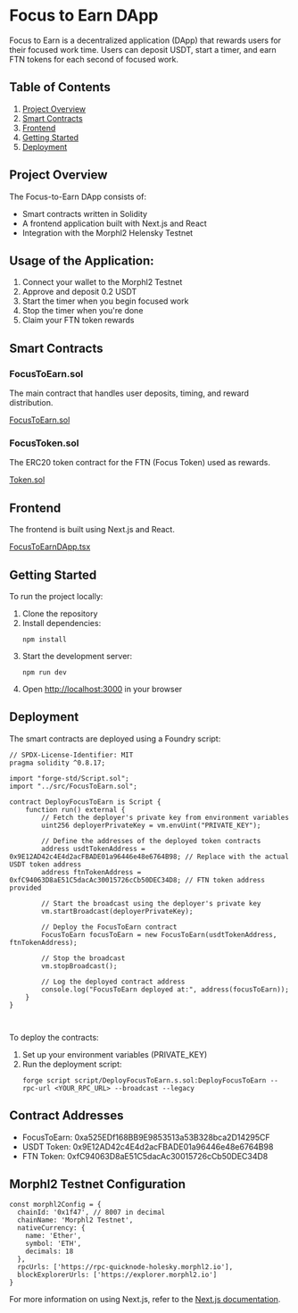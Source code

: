 # Focus to Earn DApp

Focus to Earn is a decentralized application (DApp) that rewards users for their focused work time. Users can deposit USDT, start a timer, and earn FTN tokens for each second of focused work.

## Table of Contents

1. [Project Overview](#project-overview)
2. [Smart Contracts](#smart-contracts)
3. [Frontend](#frontend)
4. [Getting Started](#getting-started)
5. [Deployment](#deployment)

## Project Overview

The Focus-to-Earn DApp consists of:

- Smart contracts written in Solidity
- A frontend application built with Next.js and React
- Integration with the Morphl2 Helensky Testnet 

## Usage of the Application:

1. Connect your wallet to the Morphl2 Testnet
2. Approve and deposit 0.2 USDT
3. Start the timer when you begin focused work
4. Stop the timer when you're done
5. Claim your FTN token rewards

## Smart Contracts

### FocusToEarn.sol

The main contract that handles user deposits, timing, and reward distribution.

[FocusToEarn.sol](./src/FocusToEarn.sol)

### FocusToken.sol

The ERC20 token contract for the FTN (Focus Token) used as rewards.

[Token.sol](./src/FocusToken.sol)


## Frontend

The frontend is built using Next.js and React. 

[FocusToEarnDApp.tsx](./frontend/components/FocusToEarnDApp.tsx)

## Getting Started

To run the project locally:

1. Clone the repository
2. Install dependencies:
   ```
   npm install
   ```
3. Start the development server:
   ```
   npm run dev
   ```
4. Open [http://localhost:3000](http://localhost:3000) in your browser

## Deployment

The smart contracts are deployed using a Foundry script:


```1:31:script/DeployFocusToEarn.s.sol
// SPDX-License-Identifier: MIT
pragma solidity ^0.8.17;

import "forge-std/Script.sol";
import "../src/FocusToEarn.sol";

contract DeployFocusToEarn is Script {
    function run() external {
        // Fetch the deployer's private key from environment variables
        uint256 deployerPrivateKey = vm.envUint("PRIVATE_KEY");

        // Define the addresses of the deployed token contracts
        address usdtTokenAddress = 0x9E12AD42c4E4d2acFBADE01a96446e48e6764B98; // Replace with the actual USDT token address
        address ftnTokenAddress = 0xfC94063D8aE51C5dacAc30015726cCb50DEC34D8; // FTN token address provided

        // Start the broadcast using the deployer's private key
        vm.startBroadcast(deployerPrivateKey);

        // Deploy the FocusToEarn contract
        FocusToEarn focusToEarn = new FocusToEarn(usdtTokenAddress, ftnTokenAddress);

        // Stop the broadcast
        vm.stopBroadcast();

        // Log the deployed contract address
        console.log("FocusToEarn deployed at:", address(focusToEarn));
    }
}



```


To deploy the contracts:

1. Set up your environment variables (PRIVATE_KEY)
2. Run the deployment script:
   ```
   forge script script/DeployFocusToEarn.s.sol:DeployFocusToEarn --rpc-url <YOUR_RPC_URL> --broadcast --legacy
   ```


## Contract Addresses

- FocusToEarn: 0xa525EDf168BB9E9853513a53B328bca2D14295CF
- USDT Token: 0x9E12AD42c4E4d2acFBADE01a96446e48e6764B98
- FTN Token: 0xfC94063D8aE51C5dacAc30015726cCb50DEC34D8

## Morphl2 Testnet Configuration


```348:358:frontend/components/FocusToEarnDApp.tsx
const morphl2Config = {
  chainId: '0x1f47', // 8007 in decimal
  chainName: 'Morphl2 Testnet',
  nativeCurrency: {
    name: 'Ether',
    symbol: 'ETH',
    decimals: 18
  },
  rpcUrls: ['https://rpc-quicknode-holesky.morphl2.io'],
  blockExplorerUrls: ['https://explorer.morphl2.io']
}
```


For more information on using Next.js, refer to the [Next.js documentation](https://nextjs.org/docs).